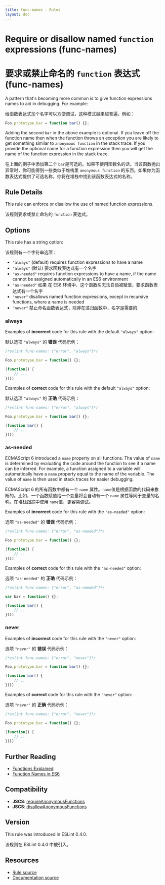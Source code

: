 ```yaml
---
title: func-names - Rules
layout: doc
---
```

<!-- Note: No pull requests accepted for this file. See README.md in the root directory for details. -->

# Require or disallow named `function` expressions (func-names)

# 要求或禁止命名的 `function` 表达式 (func-names)

A pattern that's becoming more common is to give function expressions names to aid in debugging. For example:

给函数表达式加个名字可以方便调试，这种模式越来越普遍。例如：

```js
Foo.prototype.bar = function bar() {};
```

Adding the second `bar` in the above example is optional.  If you leave off the function name then when the function throws an exception you are likely to get something similar to `anonymous function` in the stack trace.  If you provide the optional name for a function expression then you will get the name of the function expression in the stack trace.

在上面的例子中添加第二个 `bar`是可选的。如果不使用函数名的话，当该函数抛出异常时，你可能得到一些类似于堆栈里 `anonymous function` 的东西。如果你为函数表达式提供了可选名称，你将在堆栈中找到该函数表达式的名称。

## Rule Details

This rule can enforce or disallow the use of named function expressions.

该规则要求或禁止命名的 `function` 表达式。

## Options

This rule has a string option:

该规则有一个字符串选项：

* `"always"` (default) requires function expressions to have a name
* `"always"` (默认) 要求函数表达式有一个名字
* `"as-needed"` requires function expressions to have a name, if the name cannot be assigned automatically in an ES6 environment
* `"as-needed"` 如果 在 ES6 环境中，这个函数名无法自动被赋值，要求函数表达式有一个名字
* `"never"` disallows named function expressions, except in recursive functions, where a name is needed
* `"never"` 禁止命名函数表达式，除非在递归函数中，名字是需要的

### always

Examples of **incorrect** code for this rule with the default `"always"` option:

默认选项 `"always"` 的 **错误** 代码示例：

```js
/*eslint func-names: ["error", "always"]*/

Foo.prototype.bar = function() {};

(function() {
    // ...
}())
```

Examples of **correct** code for this rule with the default `"always"` option:

默认选项 `"always"` 的 **正确** 代码示例：

```js
/*eslint func-names: ["error", "always"]*/

Foo.prototype.bar = function bar() {};

(function bar() {
    // ...
}())
```

### as-needed

ECMAScript 6 introduced a `name` property on all functions. The value of `name` is determined by evaluating the code around the function to see if a name can be inferred. For example, a function assigned to a variable will automatically have a `name` property equal to the name of the variable. The value of `name` is then used in stack traces for easier debugging.

ECMAScript 6 的所有函数中都有一个 `name` 属性。`name`值是根据函数的代码来推断的。比如，一个函数赋值给一个变量将会自动有一个 `name` 属性等同于变量的名称。在堆栈跟踪中使用 `name`值，更容易调试。

Examples of **incorrect** code for this rule with the `"as-needed"` option:

选项 `"as-needed"` 的 **错误** 代码示例：

```js
/*eslint func-names: ["error", "as-needed"]*/

Foo.prototype.bar = function() {};

(function() {
    // ...
}())
```

Examples of **correct** code for this rule with the `"as-needed"` option:

选项 `"as-needed"` 的 **正确** 代码示例：

```js
/*eslint func-names: ["error", "as-needed"]*/

var bar = function() {};

(function bar() {
    // ...
}())
```

### never

Examples of **incorrect** code for this rule with the `"never"` option:

选项 `"never"` 的 **错误** 代码示例：

```js
/*eslint func-names: ["error", "never"]*/

Foo.prototype.bar = function bar() {};

(function bar() {
    // ...
}())
```

Examples of **correct** code for this rule with the `"never"` option:

选项 `"never"` 的 **正确** 代码示例：

```js
/*eslint func-names: ["error", "never"]*/

Foo.prototype.bar = function() {};

(function() {
    // ...
}())
```

## Further Reading

* [Functions Explained](http://markdaggett.com/blog/2013/02/15/functions-explained/)
* [Function Names in ES6](http://2ality.com/2015/09/function-names-es6.html)

## Compatibility

* **JSCS**: [requireAnonymousFunctions](http://jscs.info/rule/requireAnonymousFunctions)
* **JSCS**: [disallowAnonymousFunctions](http://jscs.info/rule/disallowAnonymousFunctions)

## Version

This rule was introduced in ESLint 0.4.0.

该规则在 ESLint 0.4.0 中被引入。

## Resources

* [Rule source](https://github.com/eslint/eslint/tree/master/lib/rules/func-names.js)
* [Documentation source](https://github.com/eslint/eslint/tree/master/docs/rules/func-names.md)
